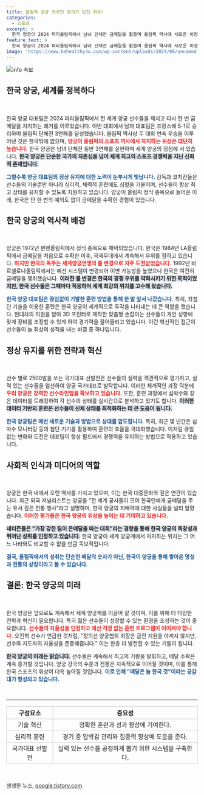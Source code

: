 ```yaml
---
title: 올림픽 양궁 외국인 정의가 던진 화두!
categories:
  - 스포츠
excerpt: >
  한국 양궁이 2024 파리올림픽에서 남녀 단체전 금메달을 휩쓸며 올림픽 역사에 새로운 이정표를 세웠다. 10연패와 3연패를 달성한 한국 양궁, 그 비결은 첨단 훈련과 완벽한 실력!
feature_text: >
  한국 양궁이 2024 파리올림픽에서 남녀 단체전 금메달을 휩쓸며 올림픽 역사에 새로운 이정표를 세웠다. 10연패와 3연패를 달성한 한국 양궁, 그 비결은 첨단 훈련과 완벽한 실력!
image: 'https://www.behealthy4u.com/wp-content/uploads/2024/06/unnamed-file.png'
---
```


<p><img src="https://www.behealthy4u.com/wp-content/uploads/2024/06/unnamed-file.png" alt="info 속보" /></p>

<h2 data-ke-size="size26">한국 양궁, 세계를 정복하다</h2>

<p data-ke-size="size16">&nbsp;</p>  

<p>한국 양궁 대표팀은 2024 파리올림픽에서 전 세계 양궁 선수들을 제치고 다시 한 번 금메달을 차지하는 쾌거를 이루었습니다. 이번 대회에서 남자 대표팀은 프랑스에 5-1로 승리하여 올림픽 단체전 3연패를 달성했습니다. 올림픽 역사상 두 대회 연속 우승을 이루어낸 것은 한국밖에 없으며, <b><span style="color: #ee2323;">양궁이 올림픽의 스포츠 역사에서 차지하는 위상은 대단히 높습니다.</span></b> 한국 양궁은 남녀 단체전 동반 3연패를 실현하며 세계 양궁의 정점에 서 있습니다. <b><span style="background-color: #21538527;">한국 양궁은 단순한 국가의 자존심을 넘어 세계 최고의 스포츠 경쟁력을 지닌 신화적 존재입니다.</span></b> </p>

<p><b><span style="color: #1a5490;">그럴수록 양궁 대표팀의 정상 유지에 대한 노력이 눈부시게 빛납니다.</span></b> 감독과 코치진들은 선수들의 기술뿐만 아니라 심리적, 체력적 훈련에도 심혈을 기울이며, 선수들이 항상 최고 상태를 유지할 수 있도록 지원하고 있습니다. 양궁이 올림픽 정식 종목으로 들어온 이래, 한국은 단 한 번의 예외도 없이 금메달을 수확한 경험이 있습니다. </p>

<h2 data-ke-size="size26">한국 양궁의 역사적 배경</h2>

<p data-ke-size="size16">&nbsp;</p>  

<p>양궁은 1972년 뮌헨올림픽에서 정식 종목으로 채택되었습니다. 한국은 1984년 LA올림픽에서 금메달을 처음으로 수확한 이후, 국제무대에서 계속해서 우위를 점하고 있습니다. <b><span style="color: #ee2323;">하지만 한국의 독주는 세계양궁연맹의 룰 변경으로 자주 도전받았습니다.</span></b> 1992년 바르셀로나올림픽에서는 예선 시스템이 변경되어 이변 가능성을 높였으나 한국은 여전히 금메달을 쟁취했습니다. <b><span style="background-color: #21538527;">이러한 룰 변경은 한국의 경쟁 우위를 약화시키기 위한 목적이었지만, 한국 선수들은 그때마다 적응하며 세계 최강의 위치를 고수해 왔습니다.</span></b></p>

<p><b><span style="color: #1a5490;">한국 양궁 대표팀은 끊임없이 기발한 훈련 방법을 통해 한 발 앞서 나갔습니다.</span></b> 특히, 최첨단 기술을 이용한 훈련은 한국 양궁이 세계적으로 두각을 나타내는 데 큰 역할을 했습니다. 현대차의 지원을 받아 3D 프린터로 제작한 맞춤형 손잡이는 선수들이 개인 성향에 맞게 장비를 조정할 수 있게 하여 경기력을 끌어올리고 있습니다. 이런 혁신적인 접근이 선수들이 늘 최상의 성적을 내는 비결 중 하나입니다.</p>

<h2 data-ke-size="size26">정상 유지를 위한 전략과 혁신</h2>

<p data-ke-size="size16">&nbsp;</p>

<p>선수 별로 2500발을 쏘는 국가대표 선발전은 선수들의 실력을 객관적으로 평가하고, 실력 있는 선수들을 엄선하여 양궁 국가대표로 발탁합니다. 이러한 체계적인 과정 덕분에 <b><span style="color: #ee2323;">우리 양궁은 강력한 선수라인업을 확보하고 있습니다.</span></b> 또한, 훈련 과정에서 심박수와 같은 데이터를 트래킹하여 각 선수의 상태를 실시간으로 분석하고 있기도 합니다. <b><span style="background-color: #21538527;">이러한 데이터 기반의 훈련은 선수들이 신체 상태를 최적화하는 데 큰 도움이 됩니다.</span></b></p>

<p><b><span style="color: #1a5490;">한국 양궁팀은 매번 새로운 기술과 방법으로 상대를 압도합니다.</span></b> 특히, 최근 몇 년간은 심박수 모니터링 등의 첨단 기기를 활용하여 훈련의 효율을 극대화했습니다. 이처럼 끊임없는 변화와 도전은 대표팀이 항상 필드에서 경쟁력을 유지하는 방법으로 작용하고 있습니다.</p>

<h2 data-ke-size="size26">사회적 인식과 미디어의 역할</h2>

<p data-ke-size="size16">&nbsp;</p>

<p>양궁은 한국 내에서 오랜 역사를 가지고 있으며, 이는 한국 대중문화와 깊은 연관이 있습니다. 최근 외국 저널리스트는 양궁을 "전 세계 궁사들이 모여 한국인에게 금메달을 주는 유서 깊은 전통 행사"라고 설명하며, 한국 양궁의 지배력에 대한 사실들을 널리 알렸습니다. <b><span style="color: #ee2323;">이러한 평가들은 한국 양궁의 위상을 높이는 데 기여하고 있습니다.</span></b> </p>

<p><b><span style="background-color: #21538527;">네티즌들은 "가장 강한 팀이 은메달을 따는 대회"라는 경향을 통해 한국 양궁의 독창성과 뛰어난 성취를 인정하고 있습니다.</span></b> 한국 양궁이 세계 양궁계에서 차지하는 위치는 그 어느 나라와도 비교할 수 없을 만큼 독보적입니다. </p>

<p><b><span style="color: #1a5490;">결국, 올림픽에서의 성취는 단순한 메달의 숫자가 아닌, 한국이 양궁을 통해 쌓아온 명성과 전통의 상징이라고 볼 수 있습니다.</span></b></p>

<h2 data-ke-size="size26">결론: 한국 양궁의 미래</h2>

<p data-ke-size="size16">&nbsp;</p>

<p>한국 양궁은 앞으로도 계속해서 세계 양궁계를 이끌어 갈 것이며, 이를 위해 더 다양한 전략과 혁신이 필요합니다. 특히 젊은 선수들이 성장할 수 있는 환경을 조성하는 것이 중요합니다. <b><span style="color: #ee2323;">선수들의 자율성을 인정하고 예산 걱정 없는 훈련 프로그램이 이어져야 합니다.</span></b> 오진혁 선수가 언급한 것처럼, "정의선 양궁협회 회장은 금전 지원을 아끼지 않지만, 선수와 지도자의 자율성을 존중해줍니다." 이는 한층 더 발전할 수 있는 기틀이 됩니다. </p>

<p><b><span style="background-color: #21538527;">한국 양궁의 미래는 밝습니다.</span></b> 선수들은 계속해서 최고의 기량을 발휘하고, 메달 수확은 계속 증가할 것입니다. 양궁 강국의 수준과 전통은 지속적으로 이어질 것이며, 이를 통해 한국 스포츠의 위상이 더욱 높아질 것입니다. <b><span style="color: #1a5490;">이로 인해 "메달은 늘 한국 것"이라는 공감대가 형성되고 있습니다.</span></b> </p>

<p data-ke-size="size16">&nbsp;</p>

<hr>

<table style="width: 100%; text-align: center; border-collapse: collapse;">
    <tr>
        <th style="border: 1px solid #cccccc;">구성요소</th>
        <th style="border: 1px solid #cccccc;">중요성</th>
    </tr>
    <tr>
        <td style="border: 1px solid #cccccc;">기술 혁신</td>
        <td style="border: 1px solid #cccccc;">정확한 훈련과 성과 향상에 기여한다.</td>
    </tr>
    <tr>
        <td style="border: 1px solid #cccccc;">심리적 훈련</td>
        <td style="border: 1px solid #cccccc;">경기 중 압박감 관리와 집중력 향상에 도움을 준다.</td>
    </tr>
      <tr>
        <td style="border: 1px solid #cccccc;">국가대표 선발전</td>
        <td style="border: 1px solid #cccccc;">실력 있는 선수를 공정하게 뽑기 위한 시스템을 구축한다.</td>
    </tr>
</table>  

<p data-ke-size="size16">&nbsp;</p>
생생한 뉴스, <a href="https://qoogle.tistory.com" rel="dofollow">qoogle.tistory.com</a>


